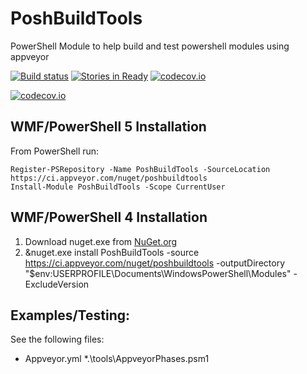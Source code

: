 # PoshBuildTools
PowerShell Module to help build and test powershell modules using appveyor

[![Build status](https://ci.appveyor.com/api/projects/status/l10954k5u06bctie/branch/master?svg=true)](https://ci.appveyor.com/project/TravisEz13/poshbuildtools/branch/master)
[![Stories in Ready](https://badge.waffle.io/TravisEz13/ConvertToHtml.png?label=ready&title=Ready)](https://waffle.io/TravisEz13/ConvertToHtml)
[![codecov.io](http://codecov.io/github/TravisEz13/PoshBuildTools/coverage.svg?branch=master)](http://codecov.io/github/TravisEz13/PoshBuildTools?branch=master)

[![codecov.io](http://codecov.io/github/TravisEz13/PoshBuildTools/branch.svg?branch=master)](http://codecov.io/github/TravisEz13/PoshBuildTools?branch=master)

WMF/PowerShell 5 Installation
--------------------------------
From PowerShell run:

	Register-PSRepository -Name PoshBuildTools -SourceLocation https://ci.appveyor.com/nuget/poshbuildtools
	Install-Module PoshBuildTools -Scope CurrentUser

WMF/PowerShell 4 Installation
-----------------------------
 1. Download nuget.exe from [NuGet.org](https://nuget.org/nuget.exe) 
 2. &nuget.exe install PoshBuildTools -source https://ci.appveyor.com/nuget/poshbuildtools -outputDirectory "$env:USERPROFILE\Documents\WindowsPowerShell\Modules\" -ExcludeVersion

Examples/Testing:
-----------------

See the following files:

* Appveyor.yml
*.\tools\AppveyorPhases.psm1

